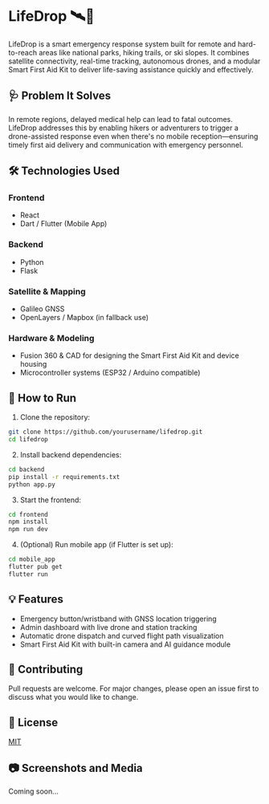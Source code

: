 # LifeDrop 🛰️🚁

LifeDrop is a smart emergency response system built for remote and hard-to-reach areas like national parks, hiking trails, or ski slopes. It combines satellite connectivity, real-time tracking, autonomous drones, and a modular Smart First Aid Kit to deliver life-saving assistance quickly and effectively.

## 🩺 Problem It Solves
In remote regions, delayed medical help can lead to fatal outcomes. LifeDrop addresses this by enabling hikers or adventurers to trigger a drone-assisted response even when there's no mobile reception—ensuring timely first aid delivery and communication with emergency personnel.

## 🛠️ Technologies Used

### Frontend
- React
- Dart / Flutter (Mobile App)

### Backend
- Python
- Flask

### Satellite & Mapping
- Galileo GNSS
- OpenLayers / Mapbox (in fallback use)

### Hardware & Modeling
- Fusion 360 & CAD for designing the Smart First Aid Kit and device housing
- Microcontroller systems (ESP32 / Arduino compatible)

## 🚀 How to Run

1. Clone the repository:

```bash
git clone https://github.com/yourusername/lifedrop.git
cd lifedrop
```

2. Install backend dependencies:

```bash
cd backend
pip install -r requirements.txt
python app.py
```

3. Start the frontend:

```bash
cd frontend
npm install
npm run dev
```

4. (Optional) Run mobile app (if Flutter is set up):

```bash
cd mobile_app
flutter pub get
flutter run
```

## 💡 Features
- Emergency button/wristband with GNSS location triggering
- Admin dashboard with live drone and station tracking
- Automatic drone dispatch and curved flight path visualization
- Smart First Aid Kit with built-in camera and AI guidance module

## 🤝 Contributing
Pull requests are welcome. For major changes, please open an issue first to discuss what you would like to change.

## 📜 License
[MIT](LICENSE)

## 📷 Screenshots and Media
Coming soon…
